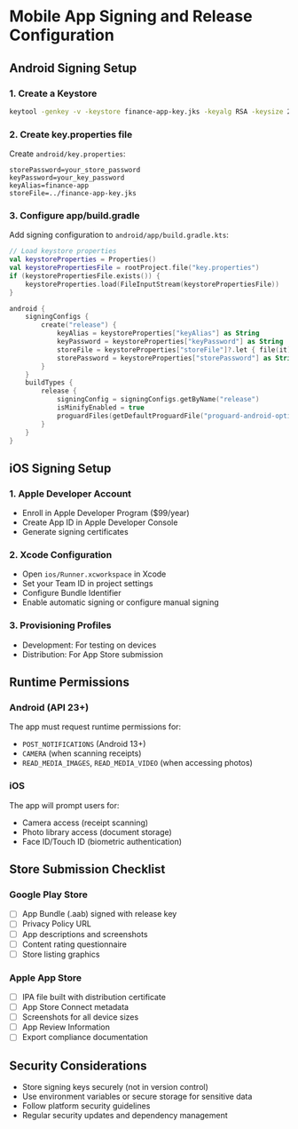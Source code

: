 # Mobile App Signing and Release Configuration

## Android Signing Setup

### 1. Create a Keystore
```bash
keytool -genkey -v -keystore finance-app-key.jks -keyalg RSA -keysize 2048 -validity 10000 -alias finance-app
```

### 2. Create key.properties file
Create `android/key.properties`:
```
storePassword=your_store_password
keyPassword=your_key_password  
keyAlias=finance-app
storeFile=../finance-app-key.jks
```

### 3. Configure app/build.gradle
Add signing configuration to `android/app/build.gradle.kts`:
```kotlin
// Load keystore properties
val keystoreProperties = Properties()
val keystorePropertiesFile = rootProject.file("key.properties")
if (keystorePropertiesFile.exists()) {
    keystoreProperties.load(FileInputStream(keystorePropertiesFile))
}

android {
    signingConfigs {
        create("release") {
            keyAlias = keystoreProperties["keyAlias"] as String
            keyPassword = keystoreProperties["keyPassword"] as String
            storeFile = keystoreProperties["storeFile"]?.let { file(it) }
            storePassword = keystoreProperties["storePassword"] as String
        }
    }
    buildTypes {
        release {
            signingConfig = signingConfigs.getByName("release")
            isMinifyEnabled = true
            proguardFiles(getDefaultProguardFile("proguard-android-optimize.txt"), "proguard-rules.pro")
        }
    }
}
```

## iOS Signing Setup

### 1. Apple Developer Account
- Enroll in Apple Developer Program ($99/year)
- Create App ID in Apple Developer Console
- Generate signing certificates

### 2. Xcode Configuration
- Open `ios/Runner.xcworkspace` in Xcode
- Set your Team ID in project settings
- Configure Bundle Identifier
- Enable automatic signing or configure manual signing

### 3. Provisioning Profiles
- Development: For testing on devices
- Distribution: For App Store submission

## Runtime Permissions

### Android (API 23+)
The app must request runtime permissions for:
- `POST_NOTIFICATIONS` (Android 13+)
- `CAMERA` (when scanning receipts)
- `READ_MEDIA_IMAGES`, `READ_MEDIA_VIDEO` (when accessing photos)

### iOS
The app will prompt users for:
- Camera access (receipt scanning)
- Photo library access (document storage)
- Face ID/Touch ID (biometric authentication)

## Store Submission Checklist

### Google Play Store
- [ ] App Bundle (.aab) signed with release key
- [ ] Privacy Policy URL
- [ ] App descriptions and screenshots
- [ ] Content rating questionnaire
- [ ] Store listing graphics

### Apple App Store
- [ ] IPA file built with distribution certificate
- [ ] App Store Connect metadata
- [ ] Screenshots for all device sizes
- [ ] App Review Information
- [ ] Export compliance documentation

## Security Considerations
- Store signing keys securely (not in version control)
- Use environment variables or secure storage for sensitive data
- Follow platform security guidelines
- Regular security updates and dependency management